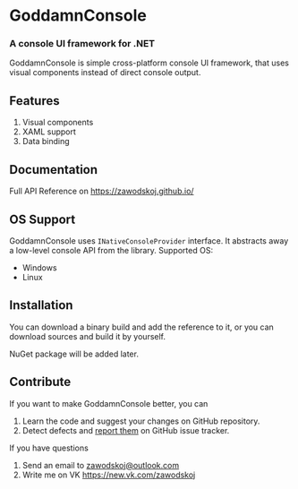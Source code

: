 # GoddamnConsole
### A console UI framework for .NET

GoddamnConsole is simple cross-platform console UI framework, that uses visual components instead of direct console output.

## Features

1. Visual components
2. XAML support
3. Data binding

## Documentation

Full API Reference on https://zawodskoj.github.io/

## OS Support

GoddamnConsole uses `INativeConsoleProvider` interface. It abstracts away a low-level console API from the library. 
Supported OS:
- Windows
- Linux

## Installation

You can download a binary build and add the reference to it, or you can download sources and build it by yourself.

NuGet package will be added later.

## Contribute

If you want to make GoddamnConsole better, you can

1. Learn the code and suggest your changes on GitHub repository.
2. Detect defects and [report them](https://github.com/zawodskoj/GoddamnConsole/issues/new) on GitHub issue tracker.

If you have questions

1. Send an email to zawodskoj@outlook.com
2. Write me on VK https://new.vk.com/zawodskoj
